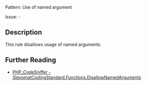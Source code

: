 Pattern: Use of named argument

Issue: -

## Description

This rule disallows usage of named arguments.

## Further Reading

* [PHP_CodeSniffer - SlevomatCodingStandard.Functions.DisallowNamedArguments](https://github.com/slevomat/coding-standard/blob/master/doc/functions.md#slevomatcodingstandardfunctionsdisallownamedarguments)